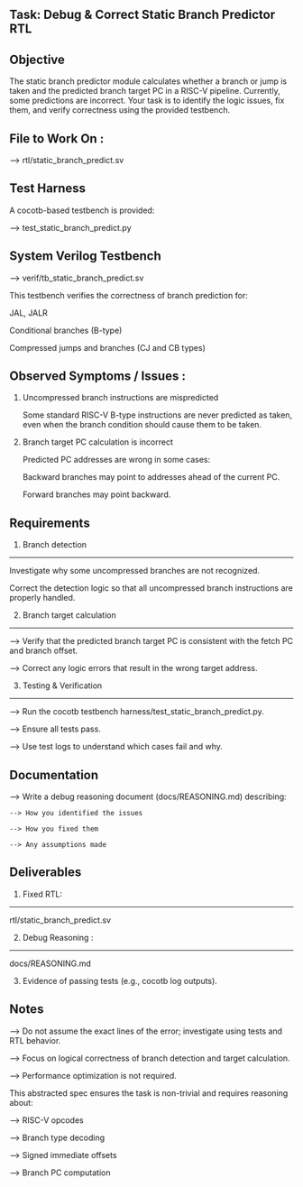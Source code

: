 Task: Debug & Correct Static Branch Predictor RTL
--------------------------------------------------

Objective
----------
The static branch predictor module calculates whether a branch or jump is taken and the predicted branch target PC in a RISC-V pipeline. Currently, some predictions are incorrect. Your task is to identify the logic issues, fix them, and verify correctness using the provided testbench.

File to Work On :
------------------
--> rtl/static_branch_predict.sv


Test Harness
-------------
A cocotb-based testbench is provided:

--> test_static_branch_predict.py


System Verilog Testbench
------------------------
--> verif/tb_static_branch_predict.sv


This testbench verifies the correctness of branch prediction for:

JAL, JALR

Conditional branches (B-type)

Compressed jumps and branches (CJ and CB types)


Observed Symptoms / Issues :
-----------------------------
1. Uncompressed branch instructions are mispredicted

   Some standard RISC-V B-type instructions are never predicted as taken, even when the branch condition should cause them to be taken.

2. Branch target PC calculation is incorrect

   Predicted PC addresses are wrong in some cases:

     Backward branches may point to addresses ahead of the current PC.

     Forward branches may point backward.

Requirements
--------------
1. Branch detection
---------------------
Investigate why some uncompressed branches are not recognized.

Correct the detection logic so that all uncompressed branch instructions are properly handled.

2. Branch target calculation
------------------------------
--> Verify that the predicted branch target PC is consistent with the fetch PC and branch offset.

--> Correct any logic errors that result in the wrong target address.

3. Testing & Verification
---------------------------
--> Run the cocotb testbench harness/test_static_branch_predict.py.

--> Ensure all tests pass.

--> Use test logs to understand which cases fail and why.

Documentation
--------------
--> Write a debug reasoning document (docs/REASONING.md) describing:

    --> How you identified the issues

    --> How you fixed them

    --> Any assumptions made


Deliverables 
-------------
1. Fixed RTL:
--------------
rtl/static_branch_predict.sv


2. Debug Reasoning :
---------------------
docs/REASONING.md

3. Evidence of passing tests (e.g., cocotb log outputs).


Notes
------
--> Do not assume the exact lines of the error; investigate using tests and RTL behavior.

--> Focus on logical correctness of branch detection and target calculation.

--> Performance optimization is not required.



This abstracted spec ensures the task is non-trivial and requires reasoning about:

--> RISC-V opcodes

--> Branch type decoding

--> Signed immediate offsets

--> Branch PC computation
